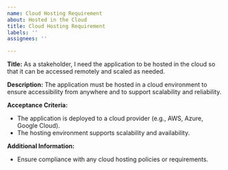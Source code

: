 ```yaml
---
name: Cloud Hosting Requirement
about: Hosted in the Cloud
title: Cloud Hosting Requirement
labels: ''
assignees: ''

---
```


**Title:** As a stakeholder, I need the application to be hosted in the cloud so that it can be accessed remotely and scaled as needed.

**Description:**
The application must be hosted in a cloud environment to ensure accessibility from anywhere and to support scalability and reliability.

**Acceptance Criteria:**
- The application is deployed to a cloud provider (e.g., AWS, Azure, Google Cloud).
- The hosting environment supports scalability and availability.

**Additional Information:**
- Ensure compliance with any cloud hosting policies or requirements.
